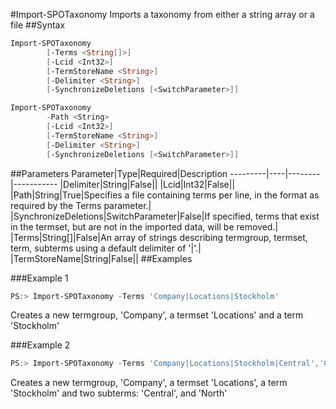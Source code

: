 #Import-SPOTaxonomy
Imports a taxonomy from either a string array or a file
##Syntax
```powershell
Import-SPOTaxonomy
        [-Terms <String[]>]
        [-Lcid <Int32>]
        [-TermStoreName <String>]
        [-Delimiter <String>]
        [-SynchronizeDeletions [<SwitchParameter>]]
```


```powershell
Import-SPOTaxonomy
        -Path <String>
        [-Lcid <Int32>]
        [-TermStoreName <String>]
        [-Delimiter <String>]
        [-SynchronizeDeletions [<SwitchParameter>]]
```


##Parameters
Parameter|Type|Required|Description
---------|----|--------|-----------
|Delimiter|String|False||
|Lcid|Int32|False||
|Path|String|True|Specifies a file containing terms per line, in the format as required by the Terms parameter.|
|SynchronizeDeletions|SwitchParameter|False|If specified, terms that exist in the termset, but are not in the imported data, will be removed.|
|Terms|String[]|False|An array of strings describing termgroup, termset, term, subterms using a default delimiter of '|'.|
|TermStoreName|String|False||
##Examples

###Example 1
```powershell
PS:> Import-SPOTaxonomy -Terms 'Company|Locations|Stockholm'
```
Creates a new termgroup, 'Company', a termset 'Locations' and a term 'Stockholm'

###Example 2
```powershell
PS:> Import-SPOTaxonomy -Terms 'Company|Locations|Stockholm|Central','Company|Locations|Stockholm|North'
```
Creates a new termgroup, 'Company', a termset 'Locations', a term 'Stockholm' and two subterms: 'Central', and 'North'
